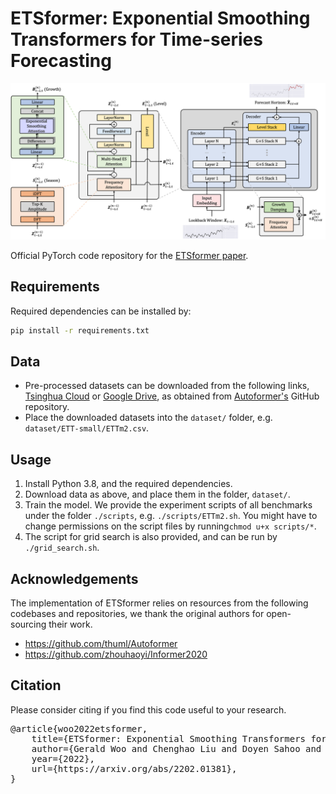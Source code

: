 # ETSformer: Exponential Smoothing Transformers for Time-series Forecasting
<img src="pics/etsformer.png" width="700">

Official PyTorch code repository for the [ETSformer paper](https://arxiv.org/abs/2202.01381).

## Requirements
Required dependencies can be installed by:
```bash
pip install -r requirements.txt
```

## Data
* Pre-processed datasets can be downloaded from the following links, [Tsinghua Cloud](https://cloud.tsinghua.edu.cn/d/e1ccfff39ad541908bae/) or [Google Drive](https://drive.google.com/drive/folders/1ZOYpTUa82_jCcxIdTmyr0LXQfvaM9vIy?usp=sharing), as obtained from [Autoformer's](https://github.com/thuml/Autoformer) GitHub repository. 
* Place the downloaded datasets into the `dataset/` folder, e.g. `dataset/ETT-small/ETTm2.csv`.

## Usage

1. Install Python 3.8, and the required dependencies.
2. Download data as above, and place them in the folder, `dataset/`.
3. Train the model. We provide the experiment scripts of all benchmarks under the folder `./scripts`, e.g. `./scripts/ETTm2.sh`. You might have to change permissions on the script files by running`chmod u+x scripts/*`.
4. The script for grid search is also provided, and can be run by `./grid_search.sh`.

## Acknowledgements
The implementation of ETSformer relies on resources from the following codebases and repositories, we thank the original authors for open-sourcing their work.
* https://github.com/thuml/Autoformer
* https://github.com/zhouhaoyi/Informer2020

## Citation
Please consider citing if you find this code useful to your research.
<pre>@article{woo2022etsformer,
    title={ETSformer: Exponential Smoothing Transformers for Time-series Forecasting},
    author={Gerald Woo and Chenghao Liu and Doyen Sahoo and Akshat Kumar and Steven C. H. Hoi},
    year={2022},
    url={https://arxiv.org/abs/2202.01381},
}</pre>